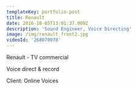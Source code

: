 ```yaml
---
templateKey: portfolio-post
title: Renault
date: 2016-10-05T13:01:37.000Z
description: 'Sound Engineer, Voice Directing'
image: /img/renault_front2.jpg
videoId: '268070078'
---
```

Renault - TV commercial

Voice direct & record

Client: Online Voices
